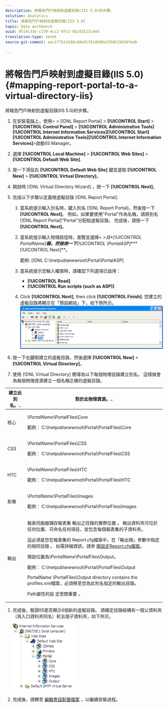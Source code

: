 ```yaml
---
description: 將報告門戶映射到虛擬目錄(IIS 5.0)的步驟。
solution: Analytics
title: 將報告門戶映射到虛擬目錄(IIS 5.0)
topic: Data workbench
uuid: 9514c33e-c139-4cc2-97c2-8b241522c44d
translation-type: tm+mt
source-git-commit: aec1f7b14198cdde91f61d490a235022943bfedb

---
```



# 將報告門戶映射到虛擬目錄(IIS 5.0){#mapping-report-portal-to-a-virtual-directory-iis}

將報告門戶映射到虛擬目錄(IIS 5.0)的步驟。

1. 在安裝電腦上，使用> > [!DNL Report Portal] > **[!UICONTROL Start]** > **[!UICONTROL Control Panel]** > **[!UICONTROL Administrative Tools]****[!UICONTROL Internet Information Services]****[!UICONTROL Start]****[!UICONTROL Administrative Tools]****[!UICONTROL Internet Information Services]**>啟動IIS Manager。

1. 選擇 **[!UICONTROL Local Machine]** > **[!UICONTROL Web Sites]** > **[!UICONTROL Default Web Site]**.

1. 按一下滑鼠右 **[!UICONTROL Default Web Site]** 鍵並選取 **[!UICONTROL New]** > **[!UICONTROL Virtual Directory]**。

1. 開啟時 [!DNL Virtual Directory Wizard] ，按一下 **[!UICONTROL Next]**。

1. 完成以下步驟以定義根虛擬目錄 [!DNL Report Portal]:

   1. 當系統提示輸入別名時，鍵入別名 [!DNL Report Portal]，然後按一下 **[!UICONTROL Next]**。 例如，如果要使用&quot;Portal&quot;作為名稱，請將別名 [!DNL Report Portal]&quot;Portal&quot;分配給虛擬目錄。 完成後，請按一下 **[!UICONTROL Next]**。

   1. 當系統提示輸入物理路徑時，瀏覽並選擇&lt; *>目&#x200B;**[!UICONTROL PortalName]**錄，然後按一下***[!UICONTROL \PortalASP]****[!UICONTROL Next]**。

      範例: [!DNL C:\Inetpub\wwwroot\Portal\PortalASP]

   1. 當系統提示您輸入權限時，請確認下列選項已啟用：

      * **[!UICONTROL Read]**
      * **[!UICONTROL Run scripts (such as ASP)]**
   1. Click **[!UICONTROL Next]**, then click **[!UICONTROL Finish]**. 您建立的虛擬目錄將顯示在「預設網站」下，如下例所示。
   ![](assets/RptPort_scrn_VirDirManual.png)

1. 按一下右鍵剛建立的虛擬目錄，然後選擇 **[!UICONTROL New]** > **[!UICONTROL Virtual Directory]**。

1. 使用 [!DNL Virtual Directory] 嚮導為以下每個物理目錄建立別名。 這樣做會為每個物理資源建立一個名稱正確的虛擬目錄。

<table id="table_B2E04423C20F40CAA8EDA3FCBA210AA2"> 
 <thead> 
  <tr> 
   <th colname="col1" class="entry"> 建立此別名。.. </th> 
   <th colname="col2" class="entry"> 對於此物理資源。.. </th> 
  </tr>
 </thead>
 <tbody> 
  <tr> 
   <td colname="col1"> 核心 </td> 
   <td colname="col2"> <p>\<i>PortalName</i>\PortalFiles\Core </p> <p>範例： <span class="filepath"> C:\Inetpub\wwwroot\Portal\PortalFiles\Core</span> </p> </td> 
  </tr> 
  <tr> 
   <td colname="col1"> CSS </td> 
   <td colname="col2"> <p>\<i>PortalName</i>\PortalFiles\CSS </p> <p>範例： <span class="filepath"> C:\Inetpub\wwwroot\Portal\PortalFiles\CSS</span> </p> </td> 
  </tr> 
  <tr> 
   <td colname="col1"> HTC </td> 
   <td colname="col2"> <p>\<i>PortalName</i>\PortalFiles\HTC </p> <p>範例： <span class="filepath"> C:\Inetpub\wwwroot\Portal\PortalFiles\HTC</span> </p> </td> 
  </tr> 
  <tr> 
   <td colname="col1"> 影像 </td> 
   <td colname="col2"> <p>\<i>PortalName</i>\PortalFiles\Images </p> <p>範例： <span class="filepath"> C:\Inetpub\wwwroot\Portal\PortalFiles\Images</span> </p> </td> 
  </tr> 
  <tr> 
   <td colname="col1"> 輸出 </td> 
   <td colname="col2"> <p>報表伺服器儲存報表集 <span class="keyword"> 輸出之目錄的實際位置</span> 。 輸出資料夾可位於任何位置、可命名任何項目，並包含每個報表集的子資料夾。 </p> <p>這必須是您在報表集的 <span class="filepath"> Report.cfg檔案中，在「輸出根」參數中指定的相同目錄</span> 。 如需詳細資訊，請參 <a href="../../../../home/c-rpt-oview/c-admin-rpt/c-config-rpt-files.md#concept-cf4b95344fcb4c8c877db91e5f1d345d"> 閱設定Report.cfg檔案</a>。 </p> <p>預設位置為\<i>PortalName</i>\PortalFiles\Output。 </p> <p>範例： <span class="filepath"> C:\Inetpub\wwwroot\Portal\PortalFiles\Output</span> </p> <p>PortalName <i></i>\PortalFiles\Output directory contains the <span class="filepath"></span> profiles.xml檔案，必須移至您為此別名指定的輸出目錄。 </p> <p>Path屬性的設 <span class="wintitle"> 定至關重要</span> 。 </p> </td> 
  </tr> 
 </tbody> 
</table>

1. 完成後，驗證IIS是否顯示6個新的虛擬目錄。 請確定目錄結構有一個父資料夾（與入口資料夾同名）和五個子資料夾，如下所示。

   ![](assets/rptPort_scrn_VirDirs_Installed.png)

1. 完成後，請轉至 [編輯會話配置檔案](../../../../home/c-rpt-oview/c-install-rpt-port/t-edit-sess-config-file.md#task-cf11c3a780bd4936afd3f64a6b30afc7) ，以繼續安裝過程。

